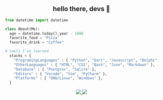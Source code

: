 <h2 align="center">hello there, devs 👋</h2>

```python
from datetime import datetime

class About(Me):
  age = datetime.today().year - 1998
  favorite_food = "Pizza"
  favorite_drink = "Coffee"

# tools I've learned
  stacks = {  
    "ProgramingLanguages" : { "Python", "Dart", "Javascript", "Delphi", "C#" },
    "OtherLanguages" : { "HTML", "CSS", "Bash", "Json", "Markdown" },
    "Database" : { "Postgres", "Sqlite" },
    "Editors" : { "Vscode", "Vim", "PyCharm" },
    "Platforms" : { "GNU/Linux", "Windows" },
  }
```
<div align="center" >
<a  href="https://github.com/Wercton">

![](http://github-profile-summary-cards.vercel.app/api/cards/stats?username=Wercton&theme=tokyonight)
![](http://github-profile-summary-cards.vercel.app/api/cards/repos-per-language?username=Wercton&theme=tokyonight)

</a>
</div>

<!--
![](http://github-profile-summary-cards.vercel.app/api/cards/productive-time?username=Wercton&theme=tokyonight&utcOffset=8)

[![Gmail Badge](https://img.shields.io/badge/-werctonmatheus@gmail.com-c14438?style=flat&logo=Gmail&logoColor=white)](mailto:werctonmatheus@gmail.com "Connect via Email")
[![Linkedin Badge](https://img.shields.io/badge/-wercton-0072b1?style=flat&logo=Linkedin&logoColor=white)](https://www.linkedin.com/in/wercton-barbosa/ "Connect on LinkedIn")
[![Instagram Badge](https://img.shields.io/badge/Instagram-E4405F?style=for-the-badge&logo=instagram&logoColor=white)]()
-->

<!--
[![Anurag's github stats](https://github-readme-stats.vercel.app/api?username=wercton&count_private=true&hide=stars&show_icons=true&theme=buefy)](https://github.com/wercton)
[![Top Langs](https://github-readme-stats.vercel.app/api/top-langs/?username=wercton&layout=compact)](https://github.com/wercton)


**Wercton/Wercton** is a ✨ _special_ ✨ repository because its `README.md` (this file) appears on your GitHub profile.

Here are some ideas to get you started:

- 🔭 I’m currently working on ...
- 🌱 I’m currently learning ...
- 👯 I’m looking to collaborate on ...
- 🤔 I’m looking for help with ...
- 💬 Ask me about ...
- 📫 How to reach me: ...
- 😄 Pronouns: ...
- ⚡ Fun fact: ...
-->
